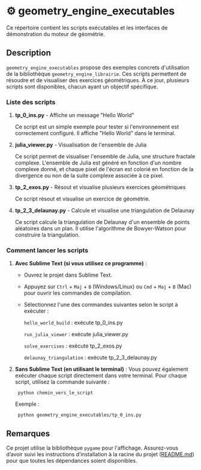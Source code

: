 # ⚙️ geometry_engine_executables

Ce répertoire contient les scripts exécutables et les interfaces de démonstration du moteur de géométrie.

## Description

`geometry_engine_executables` propose des exemples concrets d'utilisation de la bibliothèque `geometry_engine_librairie`. Ces scripts permettent de résoudre et de visualiser des exercices géométriques. À ce jour, plusieurs scripts sont disponibles, chacun ayant un objectif spécifique. 


### Liste des scripts

1. **tp_0_ins.py** - Affiche un message "Hello World"

    Ce script est un simple exemple pour tester si l'environnement est correctement configuré. Il affiche "Hello World" dans le terminal.


2. **julia_viewer.py** - Visualisation de l'ensemble de Julia

    Ce script permet de visualiser l'ensemble de Julia, une structure fractale complexe. L'ensemble de Julia est généré en fonction d'un nombre complexe donné, et chaque pixel de l'écran est colorié en fonction de la divergence ou non de la suite complexe associée à ce pixel.


3. **tp_2_exos.py** - Résout et visualise plusieurs exercices géométriques

    Ce script résout et visualise un exercice de géométrie. 

4. **tp_2_3_delaunay.py** - Calcule et visualise une triangulation de Delaunay

    Ce script calcule la triangulation de Delaunay d'un ensemble de points aléatoires dans un plan. Il utilise l'algorithme de Bowyer-Watson pour construire la triangulation.

### Comment lancer les scripts

1. **Avec Sublime Text (si vous utilisez ce programme)** :
   - Ouvrez le projet dans Sublime Text.
   - Appuyez sur `Ctrl` + `Maj` + `B` (Windows/Linux) ou `Cmd` + `Maj` + `B` (Mac) pour ouvrir les commandes de compilation.
   - Sélectionnez l'une des commandes suivantes selon le script à exécuter :

        `hello_world_build` : exécute tp_0_ins.py

        `run_julia_viewer` : exécute julia_viewer.py

        `solve_exercises` : exécute tp_2_exos.py

        `delaunay_triangulation` : exécute tp_2_3_delaunay.py

2. **Sans Sublime Text (en utilisant le terminal)** :
    Vous pouvez également exécuter chaque script directement dans votre terminal. Pour chaque script, utilisez la commande suivante :
    
        python chemin_vers_le_script

    Exemple :

        python geometry_engine_executables/tp_0_ins.py


## Remarques

Ce projet utilise la bibliothèque `pygame` pour l'affichage. Assurez-vous d’avoir suivi les instructions d’installation à la racine du projet ([README.md](https://github.com/niloccolinus/geometry_engine/blob/main/README.md)) pour que toutes les dépendances soient disponibles.

